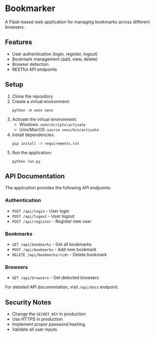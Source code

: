 # Bookmarker

A Flask-based web application for managing bookmarks across different browsers.

## Features

- User authentication (login, register, logout)
- Bookmark management (add, view, delete)
- Browser detection
- RESTful API endpoints

## Setup

1. Clone the repository
2. Create a virtual environment:
   ```
   python -m venv venv
   ```
3. Activate the virtual environment:
   - Windows: `venv\Scripts\activate`
   - Unix/MacOS: `source venv/bin/activate`
4. Install dependencies:
   ```
   pip install -r requirements.txt
   ```
5. Run the application:
   ```
   python run.py
   ```

## API Documentation

The application provides the following API endpoints:

### Authentication
- `POST /api/login` - User login
- `POST /api/logout` - User logout
- `POST /api/register` - Register new user

### Bookmarks
- `GET /api/bookmarks` - Get all bookmarks
- `POST /api/bookmarks` - Add new bookmark
- `DELETE /api/bookmarks/<id>` - Delete bookmark

### Browsers
- `GET /api/browsers` - Get detected browsers

For detailed API documentation, visit `/api/docs` endpoint.

## Security Notes

- Change the `SECRET_KEY` in production
- Use HTTPS in production
- Implement proper password hashing
- Validate all user inputs